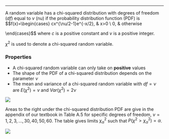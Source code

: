 - - -
A random variable has a chi-squared distribution with degrees of freedom ($df$) equal to $\nu$ (nu) if the probability distribution function (PDF) is $$f(x)=\begin{cases}
cx^{\nu/2-1}e^{-x/2}, & x>0 \\
0, & otherwise

\end{cases}$$
where $c$ is a positive constant and $\nu$ is a positive integer.

$\chi^2$ is used to denote a chi-squared random variable.

### Properties
- A chi-squared random variable can only take on **positive** values
- The shape of the PDF of a chi-squared distribution depends on the parameter $\nu$
- The mean and variance of a chi-squared random variable with $df=\nu$ are $E(\chi^2)=\nu$ and $Var(\chi^2)=2\nu$

![](chi-squared-shape-change.png)

Areas to the right under the chi-squared distribution PDF are give in the appendix of our textbook in Table A.5 for specific degrees of freedom, $\nu=1,2,3,\dots,30,40,50,60$. The table gives limits $\chi_{\alpha}^2$ such that $P(\chi^2>\chi_{\alpha}^2)=\alpha$.

![](chi-squared-table-a5-graph.jpeg)

